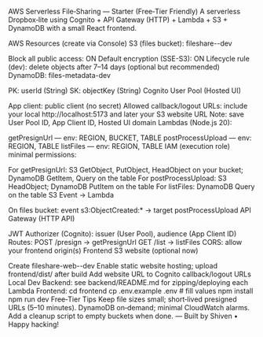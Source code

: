 AWS Serverless File‑Sharing — Starter (Free‑Tier Friendly)
A serverless Dropbox‑lite using Cognito + API Gateway (HTTP) + Lambda + S3 + DynamoDB with a small React frontend.

AWS Resources (create via Console)
S3 (files bucket): fileshare-<yourname>-dev

Block all public access: ON
Default encryption (SSE-S3): ON
Lifecycle rule (dev): delete objects after 7–14 days (optional but recommended)
DynamoDB: files-metadata-dev

PK: userId (String)
SK: objectKey (String)
Cognito User Pool (Hosted UI)

App client: public client (no secret)
Allowed callback/logout URLs: include your local http://localhost:5173 and later your S3 website URL
Note: save User Pool ID, App Client ID, Hosted UI domain
Lambdas (Node.js 20):

getPresignUrl — env: REGION, BUCKET, TABLE
postProcessUpload — env: REGION, TABLE
listFiles — env: REGION, TABLE
IAM (execution role) minimal permissions:

For getPresignUrl: S3 GetObject, PutObject, HeadObject on your bucket; DynamoDB GetItem, Query on the table
For postProcessUpload: S3 HeadObject; DynamoDB PutItem on the table
For listFiles: DynamoDB Query on the table
S3 Event → Lambda

On files bucket: event s3:ObjectCreated:* → target postProcessUpload
API Gateway (HTTP API)

JWT Authorizer (Cognito): issuer (User Pool), audience (App Client ID)
Routes:
POST /presign → getPresignUrl
GET  /list → listFiles
CORS: allow your frontend origin(s)
Frontend S3 website (optional now)

Create fileshare-web-<yourname>-dev
Enable static website hosting; upload frontend/dist/ after build
Add website URL to Cognito callback/logout URLs
Local Dev
Backend: see backend/README.md for zipping/deploying each Lambda
Frontend:
cd frontend
cp .env.example .env  # fill values
npm install
npm run dev
Free‑Tier Tips
Keep file sizes small; short‑lived presigned URLs (5–10 minutes).
DynamoDB on‑demand; minimal CloudWatch alarms.
Add a cleanup script to empty buckets when done.
— Built by Shiven • Happy hacking!

